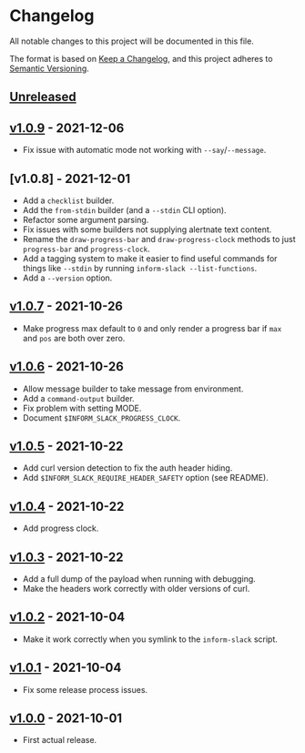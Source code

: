 # Changelog #

All notable changes to this project will be documented in this file.

The format is based on [Keep a Changelog][changelog], and this project
adheres to [Semantic Versioning][semver].

[changelog]: https://keepachangelog.com/en/1.0.0/
[semver]: https://semver.org/spec/v2.0.0.html

## [Unreleased]

## [v1.0.9] - 2021-12-06

- Fix issue with automatic mode not working with `--say`/`--message`.

## [v1.0.8] - 2021-12-01

- Add a `checklist` builder.
- Add the `from-stdin` builder (and a `--stdin` CLI option).
- Refactor some argument parsing.
- Fix issues with some builders not supplying alertnate text content.
- Rename the `draw-progress-bar` and `draw-progress-clock` methods to
  just `progress-bar` and `progress-clock`.
- Add a tagging system to make it easier to find useful commands for
  things like `--stdin` by running `inform-slack --list-functions`.
- Add a `--version` option.

## [v1.0.7] - 2021-10-26

- Make progress max default to `0` and only render a progress bar if
  `max` and `pos` are both over zero.

## [v1.0.6] - 2021-10-26

- Allow message builder to take message from environment.
- Add a `command-output` builder.
- Fix problem with setting MODE.
- Document `$INFORM_SLACK_PROGRESS_CLOCK`.

## [v1.0.5] - 2021-10-22

- Add curl version detection to fix the auth header hiding.
- Add `$INFORM_SLACK_REQUIRE_HEADER_SAFETY` option (see README).

## [v1.0.4] - 2021-10-22

- Add progress clock.

## [v1.0.3] - 2021-10-22

- Add a full dump of the payload when running with debugging.
- Make the headers work correctly with older versions of curl.

## [v1.0.2] - 2021-10-04

- Make it work correctly when you symlink to the `inform-slack` script.

## [v1.0.1] - 2021-10-04

- Fix some release process issues.

## [v1.0.0] - 2021-10-01

- First actual release.

[Unreleased]: https://github.com/jasonk/inform-slack/compare/v1.0.9...HEAD
[v1.0.9]: https://github.com/jasonk/inform-slack/releases/tag/v1.0.9
[v1.0.7]: https://github.com/jasonk/inform-slack/releases/tag/v1.0.7
[v1.0.6]: https://github.com/jasonk/inform-slack/releases/tag/v1.0.6
[v1.0.5]: https://github.com/jasonk/inform-slack/releases/tag/v1.0.5
[v1.0.4]: https://github.com/jasonk/inform-slack/releases/tag/v1.0.4
[v1.0.3]: https://github.com/jasonk/inform-slack/releases/tag/v1.0.3
[v1.0.2]: https://github.com/jasonk/inform-slack/releases/tag/v1.0.2
[v1.0.1]: https://github.com/jasonk/inform-slack/releases/tag/v1.0.1
[v1.0.0]: https://github.com/jasonk/inform-slack/releases/tag/v1.0.0
